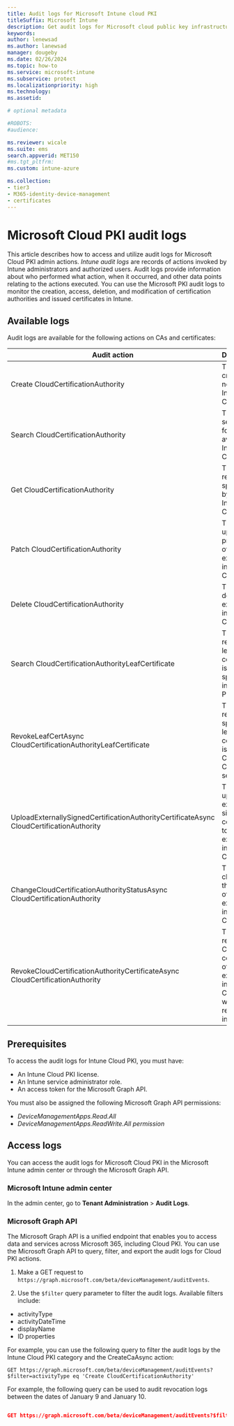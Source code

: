 ```yaml
---
title: Audit logs for Microsoft Intune cloud PKI  
titleSuffix: Microsoft Intune 
description: Get audit logs for Microsoft cloud public key infrastructure (PKI) activity in the admin center.   
keywords:
author: lenewsad
ms.author: lanewsad
manager: dougeby
ms.date: 02/26/2024
ms.topic: how-to
ms.service: microsoft-intune
ms.subservice: protect
ms.localizationpriority: high
ms.technology:
ms.assetid: 

# optional metadata

#ROBOTS:
#audience:

ms.reviewer: wicale  
ms.suite: ems
search.appverid: MET150
#ms.tgt_pltfrm:
ms.custom: intune-azure

ms.collection:
- tier3
- M365-identity-device-management
- certificates
---
```

# Microsoft Cloud PKI audit logs  

This article describes how to access and utilize audit logs for Microsoft Cloud PKI admin actions. *Intune audit logs* are records of actions invoked by Intune administrators and authorized users. Audit logs provide information about who performed what action, when it occurred, and other data points relating to the actions executed. You can use the Microsoft PKI audit logs to monitor the creation, access, deletion, and modification of certification authorities and issued certificates in Intune.  

## Available logs  

Audit logs are available for the following actions on CAs and certificates:  

| Audit action | Description |
| -------------------------- | ----------------- |
|Create CloudCertificationAuthority| This action creates a new CA in Intune Cloud PKI.| 
| Search CloudCertificationAuthority| This action searches for CAs available in Intune Cloud PKI. |
|Get CloudCertificationAuthority | This action retrieves a specific CA by its ID in Intune Cloud PKI | 
|Patch CloudCertificationAuthority | This action updates the properties of an existing CA in Intune Cloud PKI | 
| Delete CloudCertificationAuthority|This action deletes an existing CA in Intune Cloud PKI. |
|Search CloudCertificationAuthorityLeafCertificate | This action retrieves all leaf certificates issued by a specific CA in the Cloud PKI service. |
|RevokeLeafCertAsync CloudCertificationAuthorityLeafCertificate | This action revokes a specific leaf certificate issued by a CA in the Cloud PKI service. |
|UploadExternallySignedCertificationAuthorityCertificateAsync CloudCertificationAuthority| This action uploads an externally signed CA certificate to an existing CA in Intune Cloud PKI. | 
|ChangeCloudCertificationAuthorityStatusAsync CloudCertificationAuthority| This action changes the status of an existing CA in Intune Cloud PKI. |
|RevokeCloudCertificationAuthorityCertificateAsync CloudCertificationAuthority | This action revokes the CA certificate of an existing CA in Intune Cloud PKI, which renders it invalid. |  

## Prerequisites   
To access the audit logs for Intune Cloud PKI, you must have: 
- An Intune Cloud PKI license.   
- An Intune service administrator role. 
- An access token for the Microsoft Graph API. 

You must also be assigned the following Microsoft Graph API permissions:  

* *DeviceManagementApps.Read.All*  
* *DeviceManagementApps.ReadWrite.All permission*  

## Access logs  
You can access the audit logs for Microsoft Cloud PKI in the Microsoft Intune admin center or through the Microsoft Graph API. 

### Microsoft Intune admin center  

In the admin center, go to **Tenant Administration** > **Audit Logs**. 

### Microsoft Graph API  
The Microsoft Graph API is a unified endpoint that enables you to access data and services across Microsoft 365, including Cloud PKI. You can use the Microsoft Graph API to query, filter, and export the audit logs for Cloud PKI actions. 

1.	Make a GET request to ``https://graph.microsoft.com/beta/deviceManagement/auditEvents``.     

2.	Use the `$filter` query parameter to filter the audit logs. Available filters include: 
   * activityType  
   * activityDateTime  
   * displayName  
   * ID properties   
 
 For example, you can use the following query to filter the audit logs by the Intune Cloud PKI category and the CreateCaAsync action: 

`GET https://graph.microsoft.com/beta/deviceManagement/auditEvents?$filter=activityType eq 'Create CloudCertificationAuthority'`  


For example, the following query can be used to audit revocation logs between the dates of January 9 and January 10.   

```json  

GET https://graph.microsoft.com/beta/deviceManagement/auditEvents?$filter=activityType eq 'RevokeLeafCertAsync CloudCertificationAuthorityLeafCertificate' and %20activityDateTime%20gt%202024-01-09T00:00:00Z%20and%20activityDateTime%20le%202024-01-11T00:00:00Z&$orderby=activityDateTime%20desc 

```  
